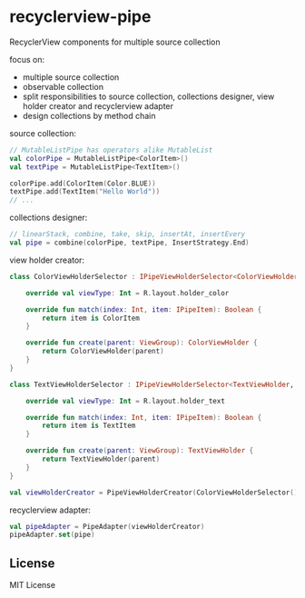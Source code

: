 # recyclerview-pipe
RecyclerView components for multiple source collection

focus on:
- multiple source collection
- observable collection
- split responsibilities to source collection, collections designer, view holder creator and recyclerview adapter
- design collections by method chain

source collection:
```kotlin
// MutableListPipe has operators alike MutableList
val colorPipe = MutableListPipe<ColorItem>()
val textPipe = MutableListPipe<TextItem>()

colorPipe.add(ColorItem(Color.BLUE))
textPipe.add(TextItem("Hello World"))
// ...
```

collections designer:
```kotlin
// linearStack, combine, take, skip, insertAt, insertEvery
val pipe = combine(colorPipe, textPipe, InsertStrategy.End)
```

view holder creator:
```kotlin
class ColorViewHolderSelector : IPipeViewHolderSelector<ColorViewHolder, ColorItem> {

    override val viewType: Int = R.layout.holder_color

    override fun match(index: Int, item: IPipeItem): Boolean {
        return item is ColorItem
    }

    override fun create(parent: ViewGroup): ColorViewHolder {
        return ColorViewHolder(parent)
    }
}

class TextViewHolderSelector : IPipeViewHolderSelector<TextViewHolder, TextItem> {

    override val viewType: Int = R.layout.holder_text

    override fun match(index: Int, item: IPipeItem): Boolean {
        return item is TextItem
    }

    override fun create(parent: ViewGroup): TextViewHolder {
        return TextViewHolder(parent)
    }
}

val viewHolderCreator = PipeViewHolderCreator(ColorViewHolderSelector(), TextViewHolderSelector())
```

recyclerview adapter:
```kotlin
val pipeAdapter = PipeAdapter(viewHolderCreator)
pipeAdapter.set(pipe)
```

## License
MIT License
